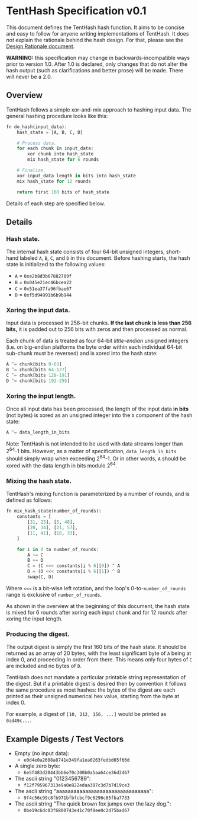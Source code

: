 # TentHash Specification v0.1

This document defines the TentHash hash function.  It aims to be concise and easy to follow for anyone writing implementations of TentHash.  It does *not* explain the rationale behind the hash design.  For that, please see the [Design Rationale document](design_rationale.md).

**WARNING:** this specification may change in backwards-incompatible ways prior to version 1.0.  After 1.0 is declared, only changes that do not alter the hash output (such as clarifications and better prose) will be made.  There will never be a 2.0.


## Overview

TentHash follows a simple xor-and-mix approach to hashing input data.  The general hashing procedure looks like this:

```python
fn do_hash(input_data):
    hash_state = [A, B, C, D]

    # Process data.
    for each chunk in input_data:
        xor chunk into hash_state
        mix hash_state for 6 rounds

    # Finalize.
    xor input_data length in bits into hash_state
    mix hash_state for 12 rounds

    return first 160 bits of hash_state
```

Details of each step are specified below.


## Details

### Hash state.

The internal hash state consists of four 64-bit unsigned integers, short-hand labeled `A`, `B`, `C`, and `D` in this document.  Before hashing starts, the hash state is initialized to the following values:

- `A` = `0xe2b8d3b67882709f`
- `B` = `0x045e21ec46bcea22`
- `C` = `0x51ea37fa96fbae67`
- `D` = `0xf5d94991b6b9b944`


### Xoring the input data.

Input data is processed in 256-bit chunks.  **If the last chunk is less than 256 bits,** it is padded out to 256 bits with zeros and then processed as normal.

Each chunk of data is treated as four 64-bit *little-endian* unsigned integers (i.e. on big-endian platforms the byte order within each individual 64-bit sub-chunk must be reversed) and is xored into the hash state:

```python
A ^= chunk[bits 0-63]
B ^= chunk[bits 64-127]
C ^= chunk[bits 128-191]
D ^= chunk[bits 192-255]
```


### Xoring the input length.

Once all input data has been processed, the length of the input data **in bits** (not bytes) is xored as an unsigned integer into the `A` component of the hash state:

```python
A ^= data_length_in_bits
```

Note: TentHash is not intended to be used with data streams longer than 2<sup>64</sup>-1 bits.  However, as a matter of specification, `data_length_in_bits` should simply wrap when exceeding 2<sup>64</sup>-1.  Or in other words, `A` should be xored with the data length in bits modulo 2<sup>64</sup>.


### Mixing the hash state.

TentHash's mixing function is parameterized by a number of rounds, and is defined as follows:

```python
fn mix_hash_state(number_of_rounds):
    constants = [
        [31, 25], [5, 48],
        [20, 34], [21, 57],
        [11, 41], [18, 33],
    ]

    for i in 0 to number_of_rounds:
        A += C
        B += D
        C = (C <<< constants[i % 6][0]) ^ A
        D = (D <<< constants[i % 6][1]) ^ B
        swap(C, D)
```

Where `<<<` is a bit-wise left rotation, and the loop's 0-to-`number_of_rounds` range is exclusive of `number_of_rounds`.

As shown in the overview at the beginning of this document, the hash state is mixed for 6 rounds after xoring each input chunk and for 12 rounds after xoring the input length.


### Producing the digest.

The output digest is simply the first 160 bits of the hash state.  It should be returned as an array of 20 bytes, with the least significant byte of `A` being at index 0, and proceeding in order from there.  This means only four bytes of `C` are included and no bytes of `D`.

TentHash does not mandate a particular printable string representation of the digest.  But if a printable digest is desired then by convention it follows the same procedure as most hashes: the bytes of the digest are each printed as their unsigned numerical hex value, starting from the byte at index 0.

For example, a digest of `[10, 212, 156, ...]` would be printed as `0ad49c...`.


## Example Digests / Test Vectors

- Empty (no input data):
    - `e0d4e0a2608a8741e349fa1ea0263fedbd65f66d`
- A single zero byte:
    - `6e5f483d20443bb6e70c300b0a5aa64ce36d3467`
- The ascii string "0123456789":
    - `f12f795967313e9a0e822edaa307c3d7b7d19ce3`
- The ascii string "aaaaaaaaaaaaaaaaaaaaaaaaaaaaaaaa":
	- `9f4c56c99c8fb971bfbfcbcf9c6296c85fba7733`
- The ascii string "The quick brown fox jumps over the lazy dog.":
    - `0be19c6dc03f6800743e41c70f0ee0c2d75bad67`
